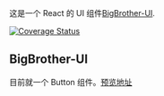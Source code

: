 这是一个 React 的 UI 组件[BigBrother-UI](https://github.com/Rookie-FE/bigbrother-ui).

[![Coverage Status](https://coveralls.io/repos/github/Rookie-FE/bigbrother-ui/badge.svg?branch=master)](https://coveralls.io/github/Rookie-FE/bigbrother-ui?branch=master)

## BigBrother-UI

目前就一个 Button 组件。[预览地址](https://rookie-fe.github.io/bigbrother-ui)

